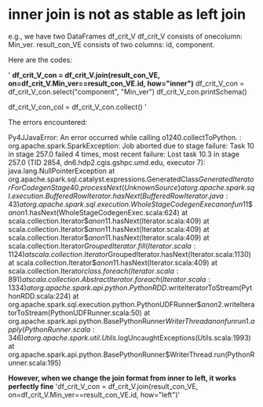 # inner join is not as stable as left join
e.g., we have two DataFrames df_crit_V
df_crit_V consists of onecolumn: Min_ver. result_con_VE consists of two columns: id, component.

Here are the codes:

'
**df_crit_V_con = df_crit_V.join(result_con_VE, on=df_crit_V.Min_ver==result_con_VE.id, how="inner")**
df_crit_V_con = df_crit_V_con.select("component", "Min_ver")
df_crit_V_con.printSchema()

df_crit_V_con_col = df_crit_V_con.collect()
'

The errors encountered:

Py4JJavaError: An error occurred while calling o1240.collectToPython.
: org.apache.spark.SparkException: Job aborted due to stage failure: Task 10 in stage 257.0 failed 4 times, most recent failure: Lost task 10.3 in stage 257.0 (TID 2854, dn6.hdp2.cgis.gshpc.umd.edu, executor 7): java.lang.NullPointerException
	at org.apache.spark.sql.catalyst.expressions.GeneratedClass$GeneratedIteratorForCodegenStage40.processNext(Unknown Source)
	at org.apache.spark.sql.execution.BufferedRowIterator.hasNext(BufferedRowIterator.java:43)
	at org.apache.spark.sql.execution.WholeStageCodegenExec$$anonfun$11$$anon$1.hasNext(WholeStageCodegenExec.scala:624)
	at scala.collection.Iterator$$anon$11.hasNext(Iterator.scala:409)
	at scala.collection.Iterator$$anon$11.hasNext(Iterator.scala:409)
	at scala.collection.Iterator$$anon$11.hasNext(Iterator.scala:409)
	at scala.collection.Iterator$GroupedIterator.fill(Iterator.scala:1124)
	at scala.collection.Iterator$GroupedIterator.hasNext(Iterator.scala:1130)
	at scala.collection.Iterator$$anon$11.hasNext(Iterator.scala:409)
	at scala.collection.Iterator$class.foreach(Iterator.scala:891)
	at scala.collection.AbstractIterator.foreach(Iterator.scala:1334)
	at org.apache.spark.api.python.PythonRDD$.writeIteratorToStream(PythonRDD.scala:224)
	at org.apache.spark.sql.execution.python.PythonUDFRunner$$anon$2.writeIteratorToStream(PythonUDFRunner.scala:50)
	at org.apache.spark.api.python.BasePythonRunner$WriterThread$$anonfun$run$1.apply(PythonRunner.scala:346)
	at org.apache.spark.util.Utils$.logUncaughtExceptions(Utils.scala:1993)
	at org.apache.spark.api.python.BasePythonRunner$WriterThread.run(PythonRunner.scala:195)

 **However, when we change the join format from inner to left, it works perfectly fine**
 'df_crit_V_con = df_crit_V.join(result_con_VE, on=df_crit_V.Min_ver==result_con_VE.id, how="left")'
